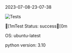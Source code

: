 2023-07-08-23-07-38 

![Tests](https://github.com/xRevx/UnitTestingExercise/actions/workflows/main.yml/badge.svg) 

[1mTest Status: success[0m


OS: ubuntu-latest


python version: 3.10


